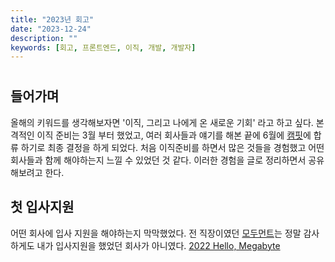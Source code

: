 ```yaml
---
title: "2023년 회고"
date: "2023-12-24"
description: ""
keywords: [회고, 프론트엔드, 이직, 개발, 개발자]
---
```


#

## 들어가며  

올해의 키워드를 생각해보자면 '이직, 그리고 나에게 온 새로운 기회' 라고 하고 싶다. 본격적인 이직 준비는 3월 부터 했었고, 여러 회사들과 얘기를 해본 끝에 6월에 [캠핏](https://camfit.co.kr/)에 합류 하기로 최종 결정을 하게 되었다. 처음 이직준비를 하면서 많은 것들을 경험했고 어떤 회사들과 함께 해야하는지 느낄 수 있었던 것 같다. 이러한 경험을 글로 정리하면서 공유해보려고 한다.

## 첫 입사지원

어떤 회사에 입사 지원을 해야하는지 막막했었다. 전 직장이였던 [모두먼트](https://www.modument.com/)는 정말 감사하게도 내가 입사지원을 했었던 회사가 아니였다. [2022 Hello, Megabyte](https://github.com/sonicce99/team-saveme-FE)
